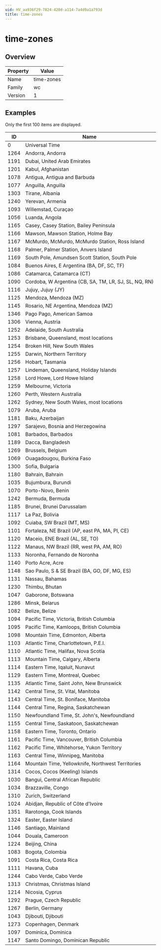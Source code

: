 ```yaml
---
uid: HV_aa936f29-7824-428d-a114-7a4d9a1a793d
title: time-zones
---
```


# time-zones

## Overview

Property|Value
---|--- 
Name|time-zones 
Family|wc 
Version|1

## Examples

Only the first 100 items are displayed. 

ID|Name
---|--- 
0|Universal Time 
1264|Andorra, Andorra 
1191|Dubai, United Arab Emirates 
1201|Kabul, Afghanistan 
1078|Antigua, Antigua and Barbuda 
1077|Anguilla, Anguilla 
1303|Tirane, Albania 
1240|Yerevan, Armenia 
1093|Willemstad, Curaçao 
1056|Luanda, Angola 
1165|Casey, Casey Station, Bailey Peninsula 
1166|Mawson, Mawson Station, Holme Bay 
1167|McMurdo, McMurdo, McMurdo Station, Ross Island 
1168|Palmer, Palmer Station, Anvers Island 
1169|South Pole, Amundsen Scott Station, South Pole 
1084|Buenos Aires, E Argentina (BA, DF, SC, TF) 
1086|Catamarca, Catamarca (CT) 
1090|Cordoba, W Argentina (CB, SA, TM, LR, SJ, SL, NQ, RN) 
1116|Jujuy, Jujuy (JY) 
1125|Mendoza, Mendoza (MZ) 
1145|Rosario, NE Argentina, Mendoza (MZ) 
1346|Pago Pago, American Samoa 
1306|Vienna, Austria 
1252|Adelaide, South Australia 
1253|Brisbane, Queensland, most locations 
1254|Broken Hill, New South Wales 
1255|Darwin, Northern Territory 
1256|Hobart, Tasmania 
1257|Lindeman, Queensland, Holiday Islands 
1258|Lord Howe, Lord Howe Island 
1259|Melbourne, Victoria 
1260|Perth, Western Australia 
1262|Sydney, New South Wales, most locations 
1079|Aruba, Aruba 
1181|Baku, Azerbaijan 
1297|Sarajevo, Bosnia and Herzegowina 
1081|Barbados, Barbados 
1189|Dacca, Bangladesh 
1269|Brussels, Belgium 
1069|Ouagadougou, Burkina Faso 
1300|Sofia, Bulgaria 
1180|Bahrain, Bahrain 
1035|Bujumbura, Burundi 
1070|Porto-Novo, Benin 
1242|Bermuda, Bermuda 
1185|Brunei, Brunei Darussalam 
1117|La Paz, Bolivia 
1092|Cuiaba, SW Brazil (MT, MS) 
1101|Fortaleza, NE Brazil (AP, east PA, MA, PI, CE) 
1120|Maceio, ENE Brazil (AL, SE, TO) 
1122|Manaus, NW Brazil (RR, west PA, AM, RO) 
1133|Noronha, Fernando de Noronha 
1140|Porto Acre, Acre 
1148|Sao Paulo, S & SE Brazil (BA, GO, DF, MG, ES) 
1131|Nassau, Bahamas 
1230|Thimbu, Bhutan 
1047|Gaborone, Botswana 
1286|Minsk, Belarus 
1082|Belize, Belize 
1094|Pacific Time, Victoria, British Columbia 
1095|Pacific Time, Kamloops, British Columbia 
1098|Mountain Time, Edmonton, Alberta 
1103|Atlantic Time, Charlottetown, P.E.I. 
1110|Atlantic Time, Halifax, Nova Scotia 
1113|Mountain Time, Calgary, Alberta 
1114|Eastern Time, Iqaluit, Nunavut 
1129|Eastern Time, Montreal, Quebec 
1135|Atlantic Time, Saint John, New Brunswick 
1142|Central Time, St. Vital, Manitoba 
1143|Central Time, St. Boniface, Manitoba 
1144|Central Time, Regina, Saskatchewan 
1150|Newfoundland Time, St. John's, Newfoundland 
1155|Central Time, Saskatoon, Saskatchewan 
1158|Eastern Time, Toronto, Ontario 
1161|Pacific Time, Vancouver, British Columbia 
1162|Pacific Time, Whitehorse, Yukon Territory 
1163|Central Time, Winnipeg, Manitoba 
1164|Mountain Time, Yellowknife, Northwest Territories 
1314|Cocos, Cocos (Keeling) Islands 
1030|Bangui, Central African Republic 
1034|Brazzaville, Congo 
1310|Zurich, Switzerland 
1024|Abidjan, Republic of Côte d'Ivoire 
1351|Rarotonga, Cook Islands 
1324|Easter, Easter Island 
1146|Santiago, Mainland 
1044|Douala, Cameroon 
1224|Beijing, China 
1083|Bogota, Colombia 
1091|Costa Rica, Costa Rica 
1111|Havana, Cuba 
1244|Cabo Verde, Cabo Verde 
1313|Christmas, Christmas Island 
1214|Nicosia, Cyprus 
1292|Prague, Czech Republic 
1267|Berlin, Germany 
1043|Djibouti, Djibouti 
1273|Copenhagen, Denmark 
1097|Dominica, Dominica 
1147|Santo Domingo, Dominican Republic